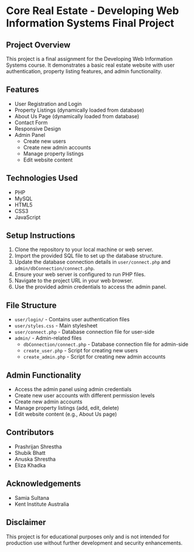 # Core Real Estate - Developing Web Information Systems Final Project

## Project Overview
This project is a final assignment for the Developing Web Information Systems course. It demonstrates a basic real estate website with user authentication, property listing features, and admin functionality.

## Features
- User Registration and Login
- Property Listings (dynamically loaded from database)
- About Us Page (dynamically loaded from database)
- Contact Form
- Responsive Design
- Admin Panel
  - Create new users
  - Create new admin accounts
  - Manage property listings
  - Edit website content

## Technologies Used
- PHP
- MySQL
- HTML5
- CSS3
- JavaScript 

## Setup Instructions
1. Clone the repository to your local machine or web server.
2. Import the provided SQL file to set up the database structure.
3. Update the database connection details in `user/connect.php` and `admin/dbConnection/connect.php`.
4. Ensure your web server is configured to run PHP files.
5. Navigate to the project URL in your web browser.
6. Use the provided admin credentials to access the admin panel.

## File Structure
- `user/login/` - Contains user authentication files
- `user/styles.css` - Main stylesheet
- `user/connect.php` - Database connection file for user-side
- `admin/` - Admin-related files
  - `dbConnection/connect.php` - Database connection file for admin-side
  - `create_user.php` - Script for creating new users
  - `create_admin.php` - Script for creating new admin accounts

## Admin Functionality
- Access the admin panel using admin credentials
- Create new user accounts with different permission levels
- Create new admin accounts
- Manage property listings (add, edit, delete)
- Edit website content (e.g., About Us page)

## Contributors
- Prashrijan Shrestha
- Shubik Bhatt
- Anuska Shrestha
- Eliza Khadka

## Acknowledgements
- Samia Sultana
- Kent Institute Australia

## Disclaimer
This project is for educational purposes only and is not intended for production use without further development and security enhancements.
